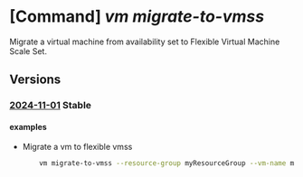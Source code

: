 # [Command] _vm migrate-to-vmss_

Migrate a virtual machine from availability set to Flexible Virtual Machine Scale Set.

## Versions

### [2024-11-01](/Resources/mgmt-plane/L3N1YnNjcmlwdGlvbnMve30vcmVzb3VyY2Vncm91cHMve30vcHJvdmlkZXJzL21pY3Jvc29mdC5jb21wdXRlL3ZpcnR1YWxtYWNoaW5lcy97fS9taWdyYXRldG92aXJ0dWFsbWFjaGluZXNjYWxlc2V0/2024-11-01.xml) **Stable**

<!-- mgmt-plane /subscriptions/{}/resourcegroups/{}/providers/microsoft.compute/virtualmachines/{}/migratetovirtualmachinescaleset 2024-11-01 -->

#### examples

- Migrate a vm to flexible vmss
    ```bash
        vm migrate-to-vmss --resource-group myResourceGroup --vm-name myVMName --target-fault-domain 0 --target-vm-size Standard_D1_v2
    ```
